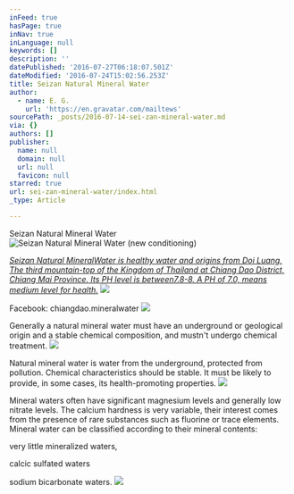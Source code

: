 ```yaml
---
inFeed: true
hasPage: true
inNav: true
inLanguage: null
keywords: []
description: ''
datePublished: '2016-07-27T06:18:07.501Z'
dateModified: '2016-07-24T15:02:56.253Z'
title: Seizan Natural Mineral Water
author:
  - name: E. G.
    url: 'https://en.gravatar.com/mailtews'
sourcePath: _posts/2016-07-14-sei-zan-mineral-water.md
via: {}
authors: []
publisher:
  name: null
  domain: null
  url: null
  favicon: null
starred: true
url: sei-zan-mineral-water/index.html
_type: Article

---
```

Seizan Natural Mineral Water
![Seizan Natural Mineral Water (new conditioning)](https://the-grid-user-content.s3-us-west-2.amazonaws.com/1e232855-0c94-44ce-8fc3-0e62e6f0f8c7.jpg)

_[Seizan Natural ][0][Mineral][1][Water is healthy water and origins from Doi Luang, The third mountain-top of the Kingdom of Thailand at Chiang Dao District, Chiang Mai Province. Its PH level is between7.8-8\. A PH of 7.0, means medium level for health.][0]_
![](https://the-grid-user-content.s3-us-west-2.amazonaws.com/44cda880-1026-4c4d-9c05-ec13daa03635.jpg)

Facebook: chiangdao.mineralwater
![](https://the-grid-user-content.s3-us-west-2.amazonaws.com/d0f0df76-5475-4380-bdfc-4e0381c937bd.jpg)

Generally a natural mineral water must have an underground or geological origin and a stable chemical composition, and mustn't undergo chemical treatment.
![](https://the-grid-user-content.s3-us-west-2.amazonaws.com/86d5e693-2798-44d3-8976-1900c98f2ea6.jpg)

Natural mineral water is water from the underground, protected from pollution. Chemical characteristics should be stable. It must be likely to provide, in some cases, its health-promoting properties.
![](https://the-grid-user-content.s3-us-west-2.amazonaws.com/8b0326e9-2758-47f7-bbb2-6dc1df8068a5.jpg)

Mineral waters often have significant magnesium levels and generally low nitrate levels. The calcium hardness is very variable, their interest comes from the presence of rare substances such as fluorine or trace elements. Mineral water can be classified according to their mineral contents: 

very little mineralized waters, 

calcic sulfated waters 

sodium bicarbonate waters. ![](https://the-grid-user-content.s3-us-west-2.amazonaws.com/8940173f-b441-4e87-8437-2b849f0a1434.jpg)

[0]: null
[1]: https://www.facebook.com/chiangdao.mineralwater?fref=ts